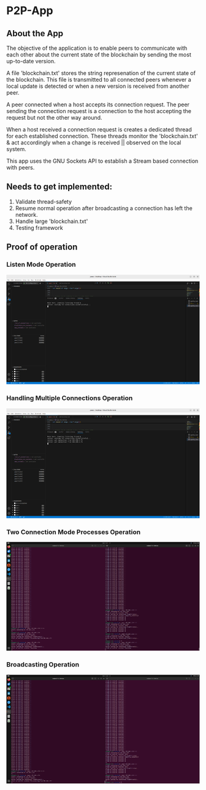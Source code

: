# P2P-App

## About the App

The objective of the application is to enable peers to communicate with each other about the current state of the blockchain by sending the most up-to-date version.

A file 'blockchain.txt' stores the string represenation of the current state of the blockchain. This file is transmitted to all connected peers whenever a local update is detected or when a new version is received from another peer.

A peer connected when a host accepts its connection request. The peer sending the connection request is a connection to the host accepting the request but not the other way around. 

When a host received a connection request is creates a dedicated thread for each established connection. These threads monitor the 'blockchain.txt' & act accordingly when a change is received || observed on the local system.

This app uses the GNU Sockets API to establish a Stream based connection with peers.

## Needs to get implemented:

1. Validate thread-safety
1. Resume normal operation after broadcasting a connection has left the network.
1. Handle large 'blockchain.txt'
1. Testing framework

## Proof of operation

### Listen Mode Operation

![Listen Mode Operation Screengrab](ListenMode.png)

### Handling Multiple Connections Operation

![Handling Multiple Connection Operation Screengrab](HandlingMConnection.png)

### Two Connection Mode Processes Operation

![Two instances of Connection Mode processes Operation Creengrab](TwoConnectionModeProc.png)

### Broadcasting Operation

![Message Broadcasting Operation Screengrab](https://raw.githubusercontent.com/Diego-Esquivel/P2P-App/refs/heads/main/MsgBroadcasting.png)
